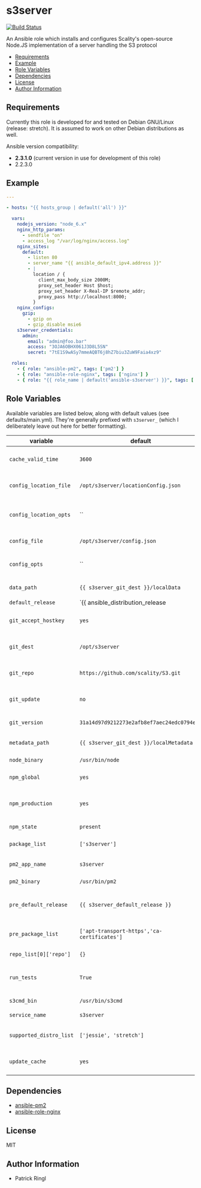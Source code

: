 # s3server

[![Build Status](https://travis-ci.org/pari-/ansible-s3server.svg?branch=master)](https://travis-ci.org/pari-/ansible-s3server)

An Ansible role which installs and configures Scality's open-source Node.JS implementation of a server handling the S3 protocol

<!-- toc -->

- [Requirements](#requirements)
- [Example](#example)
- [Role Variables](#role-variables)
- [Dependencies](#dependencies)
- [License](#license)
- [Author Information](#author-information)

<!-- tocstop -->

## Requirements

Currently this role is developed for and tested on Debian GNU/Linux (release: stretch). It is assumed to work on other Debian distributions as well.

Ansible version compatibility:

- __2.3.1.0__ (current version in use for development of this role) 
- 2.2.3.0

## Example

```yaml
---

- hosts: "{{ hosts_group | default('all') }}"

  vars:
    nodejs_version: "node_6.x"
    nginx_http_params:
      - sendfile "on"
      - access_log "/var/log/nginx/access.log"
    nginx_sites:
      default:
        - listen 80
        - server_name "{{ ansible_default_ipv4.address }}"
        - |
          location / {
            client_max_body_size 2000M;
            proxy_set_header Host $host;
            proxy_set_header X-Real-IP $remote_addr;
            proxy_pass http://localhost:8000;
          }
    nginx_configs:
      gzip:
        - gzip on
        - gzip_disable msie6
    s3server_credentials:
      admin:
        email: "admin@foo.bar"
        access: "3OJA6OBHX061J3D8L5SN"
        secret: "7tE1S9wASy7mmeAQBT6j8hZ7biu3ZuW9Faia4xz9"

  roles:
    - { role: "ansible-pm2", tags: ['pm2'] }
    - { role: "ansible-role-nginx", tags: ['nginx'] }
    - { role: "{{ role_name | default('ansible-s3server') }}", tags: ['s3server'] }

```

## Role Variables

Available variables are listed below, along with default values (see defaults/main.yml). They're generally prefixed with `s3server_` (which I deliberately leave out here for better formatting).

variable | default | notes
-------- | ------- | -----
`cache_valid_time` | `3600` | `Update the apt cache if its older than the set value (in seconds)`
`config_location_file` | `/opt/s3server/locationConfig.json` | `Absolute path to s3server's location configuration file`
`config_location_opts` | `` | `Configuration hash holding s3server's location configuration optons`
`config_file` | `/opt/s3server/config.json` | `Absolute path to s3server's configuration file`
`config_opts` | `` | `Configuration hash holding s3server's configuration optons`
`data_path` | `{{ s3server_git_dest }}/localData` | `Absolute path to where data should be stored`
`default_release` | `{{ ansible_distribution_release|lower }}` | `The default release to install packages from`
`git_accept_hostkey` | `yes` | `Adds the hostkey for the repo url if not already added`
`git_dest` | `/opt/s3server` | `Absolute path of where the repository should be checked out to`
`git_repo` | `https://github.com/scality/S3.git` | `git, SSH, or HTTP(S) protocol address of the git repository`
`git_update` | `no` | `If no, do not retrieve new revisions from the origin repository.`
`git_version` | `31a14d97d9212273e2afb8ef7aec24edc0794e3a` | `What version of the repository to check out`
`metadata_path` | `{{ s3server_git_dest }}/localMetadata` | `Absolute path to where metadata should be stored`
`node_binary` | `/usr/bin/node` | `Absolute path to the 'node'-binary`
`npm_global` | `yes` | `Install the node.js library globally`
`npm_production` | `yes` | `Install dependencies in production mode, excluding devDependencies`
`npm_state` | `present` | `The state of the node.js library`
`package_list` | `['s3server']` | `The list of packages to be installed`
`pm2_app_name` | `s3server` | `Name of s3server when being registered at pm2`
`pm2_binary` | `/usr/bin/pm2` | `Absolute path to the 'pm2'-binary`
`pre_default_release` | `{{ s3server_default_release }}` | `The default release to install packages (pre_package_list) from`
`pre_package_list` | `['apt-transport-https','ca-certificates']` | `The list of prerequisite packages to be installed`
`repo_list[0]['repo']` | `{}` | `Source string for the repositories`
`run_tests` | `True` | `If true, try to determine the installed application's functionality`
`s3cmd_bin` | `/usr/bin/s3cmd` | `Absolute path to the 's3cmd'-binary`
`service_name` | `s3server` | `Name of s3server's service`
`supported_distro_list` | `['jessie', 'stretch']` | `A list of distribution releases this role supports`
`update_cache` | `yes` | `Run the equivalent of apt-get update before the operation`

## Dependencies

- [ansible-pm2](https://github.com/pari-/ansible-pm2)
- [ansible-role-nginx](https://github.com/jdauphant/ansible-role-nginx)

## License

MIT

## Author Information

* Patrick Ringl
